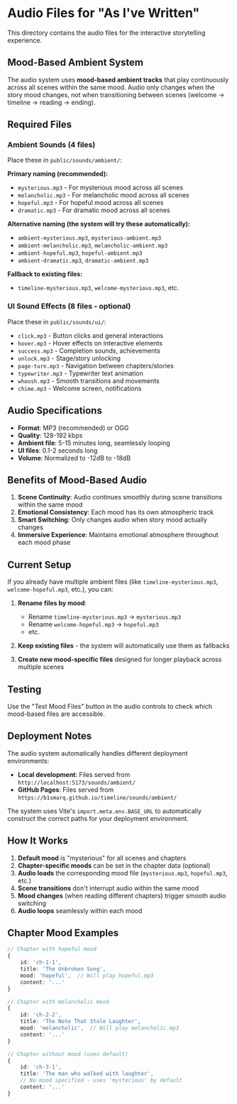 # Audio Files for "As I've Written"

This directory contains the audio files for the interactive storytelling experience.

## Mood-Based Ambient System

The audio system uses **mood-based ambient tracks** that play continuously across all scenes within the same mood. Audio only changes when the story mood changes, not when transitioning between scenes (welcome → timeline → reading → ending).

## Required Files

### Ambient Sounds (4 files)
Place these in `public/sounds/ambient/`:

**Primary naming (recommended):**
- `mysterious.mp3` - For mysterious mood across all scenes
- `melancholic.mp3` - For melancholic mood across all scenes  
- `hopeful.mp3` - For hopeful mood across all scenes
- `dramatic.mp3` - For dramatic mood across all scenes

**Alternative naming (the system will try these automatically):**
- `ambient-mysterious.mp3`, `mysterious-ambient.mp3`
- `ambient-melancholic.mp3`, `melancholic-ambient.mp3`
- `ambient-hopeful.mp3`, `hopeful-ambient.mp3`
- `ambient-dramatic.mp3`, `dramatic-ambient.mp3`

**Fallback to existing files:**
- `timeline-mysterious.mp3`, `welcome-mysterious.mp3`, etc.

### UI Sound Effects (8 files - optional)
Place these in `public/sounds/ui/`:

- `click.mp3` - Button clicks and general interactions
- `hover.mp3` - Hover effects on interactive elements
- `success.mp3` - Completion sounds, achievements
- `unlock.mp3` - Stage/story unlocking
- `page-turn.mp3` - Navigation between chapters/stories
- `typewriter.mp3` - Typewriter text animation
- `whoosh.mp3` - Smooth transitions and movements
- `chime.mp3` - Welcome screen, notifications

## Audio Specifications

- **Format**: MP3 (recommended) or OGG
- **Quality**: 128-192 kbps
- **Ambient file**: 5-15 minutes long, seamlessly looping
- **UI files**: 0.1-2 seconds long
- **Volume**: Normalized to -12dB to -18dB

## Benefits of Mood-Based Audio

1. **Scene Continuity**: Audio continues smoothly during scene transitions within the same mood
2. **Emotional Consistency**: Each mood has its own atmospheric track
3. **Smart Switching**: Only changes audio when story mood actually changes
4. **Immersive Experience**: Maintains emotional atmosphere throughout each mood phase

## Current Setup

If you already have multiple ambient files (like `timeline-mysterious.mp3`, `welcome-hopeful.mp3`, etc.), you can:

1. **Rename files by mood**:
   - Rename `timeline-mysterious.mp3` → `mysterious.mp3`
   - Rename `welcome-hopeful.mp3` → `hopeful.mp3`
   - etc.

2. **Keep existing files** - the system will automatically use them as fallbacks

3. **Create new mood-specific files** designed for longer playback across multiple scenes

## Testing

Use the "Test Mood Files" button in the audio controls to check which mood-based files are accessible.

## Deployment Notes

The audio system automatically handles different deployment environments:

- **Local development**: Files served from `http://localhost:5173/sounds/ambient/`
- **GitHub Pages**: Files served from `https://b1smarq.github.io/timeline/sounds/ambient/`

The system uses Vite's `import.meta.env.BASE_URL` to automatically construct the correct paths for your deployment environment.

## How It Works

1. **Default mood** is "mysterious" for all scenes and chapters
2. **Chapter-specific moods** can be set in the chapter data (optional)
3. **Audio loads** the corresponding mood file (`mysterious.mp3`, `hopeful.mp3`, etc.)
4. **Scene transitions** don't interrupt audio within the same mood
5. **Mood changes** (when reading different chapters) trigger smooth audio switching
6. **Audio loops** seamlessly within each mood

## Chapter Mood Examples

```typescript
// Chapter with hopeful mood
{
    id: 'ch-1-1',
    title: 'The Unbroken Song',
    mood: 'hopeful',  // Will play hopeful.mp3
    content: '...'
}

// Chapter with melancholic mood  
{
    id: 'ch-2-2',
    title: 'The Note That Stole Laughter',
    mood: 'melancholic',  // Will play melancholic.mp3
    content: '...'
}

// Chapter without mood (uses default)
{
    id: 'ch-3-1',
    title: 'The man who walked with laughter',
    // No mood specified - uses 'mysterious' by default
    content: '...'
}
```